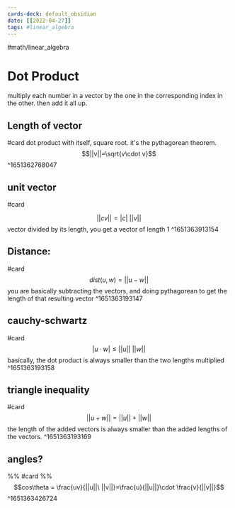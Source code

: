 ```yaml
---
cards-deck: default_obsidian
date: [[2022-04-27]]
tags: #linear_algebra
---
```


#math/linear_algebra 
# Dot Product
multiply each number in a vector by the one in the corresponding index in the other. then add it all up.

## Length of vector
#card
dot product with itself, square root. 
it's the pythagorean theorem. 
$$||v||=\sqrt{v\cdot v}$$
^1651362768047

## unit vector
#card 

$$||cv|| = |c|\ ||v||$$
vector divided by its length, you get a vector of length 1
^1651363913154

## Distance:
#card
$$dist(u,w)=||u-w||$$
you are basically subtracting the vectors, and doing pythagorean to get the length of that resulting vector
^1651363193147

## **cauchy-schwartz**
#card
$$|u\cdot w|\leq ||u||\ ||w||$$
basically, the dot product is always smaller than the two lengths multiplied
^1651363193158

## **triangle inequality**
#card
$$||u+w||=||u||+||w||$$
the length of the added vectors is always smaller than the added lengths of the vectors. 
^1651363193169

## **angles?**
%%
#card 
%%
$$cos\theta = \frac{uv}{||u||\ ||v||}=\frac{u}{||u||}\cdot \frac{v}{||v||}$$
^1651363426724
